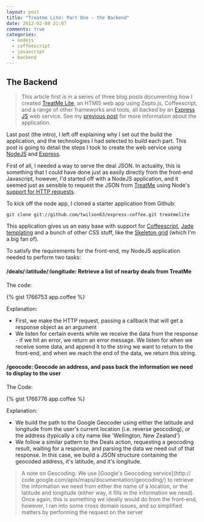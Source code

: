 ```yaml
---
layout: post
title: "Treatme Lite: Part One - the Backend"
date: 2012-02-08 21:07
comments: true
categories: 
  - nodejs
  - coffeescript
  - javascript
  - backend
---
```


The Backend
----
> This article first is in a series of three blog posts documenting how I created [TreatMe Lite](http://treatmelite.herokuapp.com), an HTMl5 web app using Zepto.js, Coffeescript, and a range of other frameworks and tools, all backed by an [Express JS](http://expressjs.org) web service. See my [previous post](/2012/02/06/treatme-lite-adventures-in-javascript/) for more information about the application.

Last post (the intro), I left off explaining why I set out the build the application, and the technologies I had selected to build each part. This post is going to detail the steps I took to create the web service using [NodeJS](http://nodejs.org) and [Express](http://expressjs.org).

First of all, I needed a way to serve the deal JSON. In actuality, this is something that I could have done just as easily directly from the front-end Javascript, however, I'd started off with a NodeJS application, and it seemed just as sensible to request the JSON from [TreatMe](http://treatme.co.nz) using Node's [support for HTTP requests](http://nodejs.org/docs/latest/api/http.html#http.get).

To kick off the node app, I cloned a starter application from Github:

```
git clone git://github.com/twilson63/express-coffee.git treatmelite
```

This application gives us an easy base with support for [Coffeescript](http://coffeescript.org), [Jade templating](http://jade-lang.com/) and a bunch of other CSS stuff, like the [Skeleton grid](http://getskeleton.com) (which I'm a big fan of).

To satisfy the requirements for the front-end, my NodeJS application needed to perform two tasks:

#### /deals/:latitude/:longitude: Retrieve a list of nearby deals from TreatMe

The code:

{% gist 1766753 app.coffee %}

Explanation:

* First, we make the HTTP request, passing a callback that will get a response object as an argument
* We listen for certain events while we receive the data from the response - if we hit an error, we return an error message. We listen for when we receive some data, and append it to the string we want to return to the front-end, and when we reach the end of the data, we return this string.

#### /geocode: Geocode an address, and pass back the information we need to display to the user

The Code:

{% gist 1766776 app.coffee %}

Explanation:

* We build the path to the Google Geocoder using either the latitude and longitude from the user's current location (i.e. reverse geocoding), or the address (typically a city name like 'Wellington, New Zealand')
* We follow a similar pattern to the Deals action, requesting a geocoding result, waiting for a response, and parsing the data we need out of that response. In this case, we build a JSON structure containing the geocoded address, it's latitude, and it's longitude.


> A note on Geocoding: We use [Google's Geocoding service](http:// code.google.com/apis/maps/documentation/geocoding/) to retrieve the information we need from either the name of a location, or the latitude and longitude (either way, it fills in the information we need). Once again, this is something we ideally would do from the front-end, however, I ran into some cross domain issues, and so simplified matters by performing the request on the server

